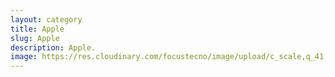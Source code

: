 ```yaml
---
layout: category
title: Apple
slug: Apple
description: Apple.
image: https://res.cloudinary.com/focustecno/image/upload/c_scale,q_41,w_1109/v1625237171/Untitled_afny7a.webp
---
```

